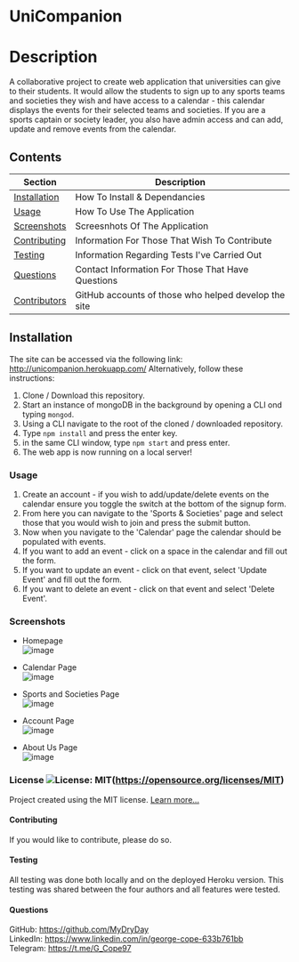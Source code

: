 # UniCompanion

# Description
A collaborative project to create web application that universities can give to their students. It would allow the students to sign up to any sports teams and societies they wish and have access to a calendar - this calendar displays the events for their selected teams and societies.
If you are a sports captain or society leader, you also have admin access and can add, update and remove events from the calendar.

 ## Contents
 Section                       | Description
 ----------------------------- | --------------------------------------------------
 [Installation](#Installation) | How To Install & Dependancies
 [Usage](#Usage)               | How To Use The Application
 [Screenshots](#Screenshots)   | Screesnhots Of The Application
 [Contributing](#Contributing) | Information For Those That Wish To Contribute
 [Testing](#Testing)           | Information Regarding Tests I've Carried Out
 [Questions](#Questions)       | Contact Information For Those That Have Questions
 [Contributors](#Contributors) | GitHub accounts of those who helped develop the site


## Installation
The site can be accessed via the following link: http://unicompanion.herokuapp.com/
Alternatively, follow these instructions:
1. Clone / Download this repository.
2. Start an instance of mongoDB in the background by opening a CLI ond typing `mongod`.
3. Using a CLI navigate to the root of the cloned / downloaded repository.
4. Type `npm install` and press the enter key.
5. in the same CLI window, type `npm start` and press enter.
6. The web app is now running on a local server!

### Usage
1. Create an account - if you wish to add/update/delete events on the calendar ensure you toggle the switch at the bottom of the signup form.
2. From here you can navigate to the 'Sports & Societies' page and select those that you would wish to join and press the submit button.
3. Now when you navigate to the 'Calendar' page the calendar should be populated with events.
4. If you want to add an event - click on a space in the calendar and fill out the form.
5. If you want to update an event - click on that event, select 'Update Event' and fill out the form.
6. If you want to delete an event - click on that event and select 'Delete Event'.

### Screenshots
- Homepage  
![image](client/src/assets/img/homepage.png)

- Calendar Page  
![image](client/src/assets/img/calendar_page.png)

- Sports and Societies Page  
![image](client/src/assets/img/sns_page.png)

- Account Page  
![image](client/src/assets/img/account_page.png)

- About Us Page  
![image](client/src/assets/img/about_page.png)

### License ![License: MIT](https://img.shields.io/badge/License-MIT-yellow.svg)(https://opensource.org/licenses/MIT) 

Project created using the MIT license.
 [Learn more...](https://opensource.org/licenses/MIT)

#### Contributing
If you would like to contribute, please do so.

#### Testing
All testing was done both locally and on the deployed Heroku version. This testing was shared between the four authors and all features were tested.

#### Questions
GitHub: https://github.com/MyDryDay  
LinkedIn: https://www.linkedin.com/in/george-cope-633b761bb  
Telegram: https://t.me/G_Cope97
